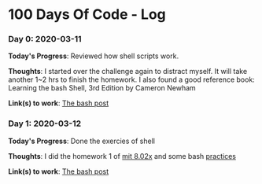 # 100 Days Of Code - Log

### Day 0: 2020-03-11

**Today's Progress**: Reviewed how shell scripts work.

**Thoughts**: I started over the challenge again to distract myself. It will take another 1~2 hrs to finish the homework. I also found a good reference book: Learning the bash Shell, 3rd Edition by Cameron Newham

**Link(s) to work**: [The bash post](https://www.owlfox.org/blog/bash_101/)

### Day 1: 2020-03-12

**Today's Progress**: Done the exercies of shell

**Thoughts**: I did the homework 1 of [mit 8.02x](https://courses.edx.org/courses/course-v1:MITx+8.02.1x+1T2020/progress) and some bash [practices](https://missing.csail.mit.edu/2020/shell-tools/)

**Link(s) to work**: [The bash post](https://www.owlfox.org/blog/bash_101/)

